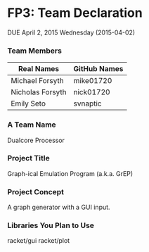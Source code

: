 # FP3: Team Declaration
DUE April 2, 2015 Wednesday (2015-04-02)

### Team Members

|Real Names|GitHub Names|
|----------|------------|
|Michael Forsyth|mike01720|
|Nicholas Forsyth|nick01720|
|Emily Seto|svnaptic|

### A Team Name
Dualcore Processor

### Project Title
Graph-ical Emulation Program (a.k.a. GrEP)

### Project Concept
A graph generator with a GUI input.

### Libraries You Plan to Use
racket/gui
racket/plot
